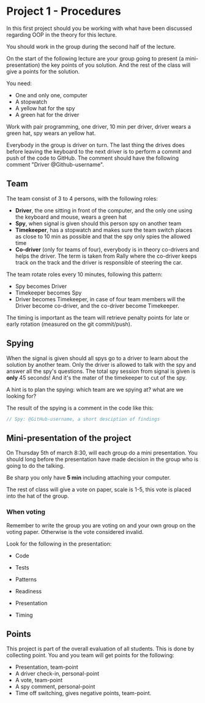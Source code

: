 # Project 1 - Procedures
In this first project should you be working with what have been discussed regarding OOP in the theory for this lecture.

You should work in the group during the second half of the lecture.

On the start of the following lecture are your group going to present (a mini-presentation) the key points of you solution. And the rest of the class will give a points for the solution.

You need:

* One and only one, computer
* A stopwatch
* A yellow hat for the spy
* A green hat for the driver

Work with pair programming, one driver, 10 min per driver, driver wears a green hat, spy wears an yellow hat.

Everybody in the group is driver on turn. The last thing the drives does before leaving the keyboard to the next driver is to perform a commit and push of the code to GitHub. The comment should have the following comment "Driver @Github-username".

## Team

The team consist of 3 to 4 persons, with the following roles:

- **Driver**, the one sitting in front of the computer, and the only one using the keyboard and mouse, wears a green hat
- **Spy**, when signal is given should this person spy on another team
- **Timekeeper**, has a stopwatch and makes sure the team switch places as close to 10 min as possible and that the spy only spies the allowed time
- **Co-driver** (only for teams of four), everybody is in theory co-drivers and helps the driver. The term is taken from Rally where the co-driver keeps track on the track and the driver is responsible of steering the car.

The team rotate roles every 10 minutes, following this pattern:

* Spy becomes Driver
* Timekeeper becomes Spy
* Driver becomes Timekeeper, in case of four team members will the Driver become co-driver, and the co-driver become Timekeeper.

The timing is important as the team will retrieve penalty points for late or early rotation (measured on the git commit/push).

## Spying

When the signal is given should all spys go to a driver to learn about the solution by another team. Only the driver is allowed to talk with the spy and answer all the spy's questions. The total spy session from signal is given is **only** 45 seconds! And it's the mater of the timekeeper to cut of the spy.

A hint is to plan the spying: which team are we spying at? what are we looking for?

The result of the spying is a comment in the code like this:

```C#
// Spy: @GitHub-username, a short desciption of findings
```

## Mini-presentation of the project

On Thursday 5th of march 8:30, will each group do a mini presentation. You should long before the presentation have made decision in the group who is going to do the talking.

Be sharp you only have **5 min** including attaching your computer.

The rest of class will give a vote on paper, scale is 1-5, this vote is placed into the hat of the group.

### When voting

Remember to write the group you are voting on and your own group on the voting paper. Otherwise is the vote considered invalid.

Look for the following in the presentation:

- Code
- Tests
- Patterns
- Readiness
- Presentation

- Timing

## Points

This project is part of the overall evaluation of all students. This is done by collecting point. You and you team will get points for the following:

- Presentation, team-point
- A driver check-in, personal-point
- A vote, team-point
- A spy comment, personal-point
- Time off switching, gives negative points, team-point.
